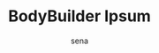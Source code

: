 ---
layout: ipsumpage

title: BodyBuilder Ipsum
key: bodybuilderipsum.com.br
description: "Aqui é Body Builder Ipsum PORRA!"
site: "http://bodybuilderipsum.com.br"
author: sena
collaborative: true


titleColor: "#FF6216"
descColor: "#239F4D"
genBtnTextColor: "#ffffff"
genBtnBgColor: "#239F4D"
genBtnText: "Vai porra!"
labelTextColor: "#ffffff"
labelBgColor: "#FF6216"
labelBorderColor: "#239F4D"


language:
  - name: Português
    text:
    - "Birl!"
    - "Vem porra!"
    - "É 13 porra!"
    - "Vamo monstro!"
    - "Não vai dá não."
    - "Tá comigo porra."
    - "É 37 anos caralho!"
    - "Sai filho da puta!"
    - "Aqui é bodybuilder porra!"
    - "Negativa Bambam negativa."
    - "Ele tá olhando pra gente."
    - "Boraaa, Hora do Show Porra."
    - "Ajuda o maluco que tá doente."
    - "É verão o ano todo vem cumpadi."
    - "Aqui é Body Builder Ipsum PORRA!"
    - "Ó o homem ali porra!, é 13 porra!"
    - "AHHHHHHHHHHHHHHHHHHHHHH..., porra!"
    - "Vai subir árvore é o caralho porra!"
    - "Sai de casa comi pra caralho porra."
    - "Eu quero esse 13 daqui a pouquinho aí."
    - "É nóis caraio é trapezera buscando caraio!"
    - "Eita porra!, tá saindo da jaula o monstro!"
    - "Que não vai dá rapaiz, não vai dá essa porra."
    - "Bora caralho, você quer ver essa porra velho."
    - "Aqui nóis constrói fibra, não é água com músculo."
    - "Vo derrubar tudo essas árvore do parque ibirapuera."
    - "É esse que a gente quer, é ele que nóis vamo buscar."
    - "Sabe o que é isso daí? Trapézio descendente é o nome disso aí."
---